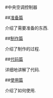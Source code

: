 #中央空调控制器

##[准备篇](Prepare.md)

介绍了需要准备的东西.

##[制作篇](howtodo.md)

介绍了制作的过程.

##[代码篇](Programming.md)

详细地讲解了代码.

##[使用篇](Use.md)

介绍了如何使用.